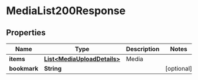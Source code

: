 

# MediaList200Response

## Properties

Name | Type | Description | Notes
------------ | ------------- | ------------- | -------------
**items** | [**List&lt;MediaUploadDetails&gt;**](MediaUploadDetails.md) | Media | 
**bookmark** | **String** |  |  [optional]




